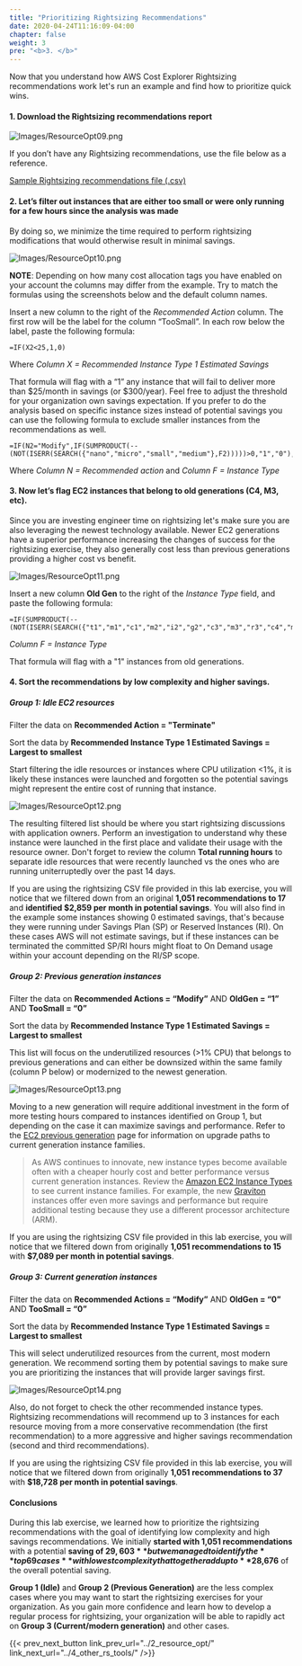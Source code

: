 ```yaml
---
title: "Prioritizing Rightsizing Recommendations"
date: 2020-04-24T11:16:09-04:00
chapter: false
weight: 3
pre: "<b>3. </b>"
---
```


Now that you understand how AWS Cost Explorer Rightsizing recommendations work let's run an example and find how to prioritize quick wins.

#### 1. Download the **Rightsizing recommendations** report
![Images/ResourceOpt09.png](/Cost/100_AWS_Resource_Optimization/Images/ResourceOpt09.png?classes=lab_picture_small)

If you don’t have any Rightsizing recommendations, use the file below as a reference.

[Sample Rightsizing recommendations file (.csv)](/Cost/100_AWS_Resource_Optimization/Code/WALAB-ec2-rightsizing-recommendations.csv)

#### 2. Let’s filter out instances that are either too small or were only running for a few hours since the analysis was made

By doing so, we minimize the time required to perform rightsizing modifications that would otherwise result in minimal savings.

![Images/ResourceOpt10.png](/Cost/100_AWS_Resource_Optimization/Images/ResourceOpt10.png?classes=lab_picture_small)

**NOTE**: Depending on how many cost allocation tags you have enabled on your account the columns may differ from the example. Try to match the formulas using the screenshots below and the default column names.

Insert a new column to the right of the *Recommended Action* column. The first row will be the label for the column “TooSmall”. In each row below the label, paste the following formula:
```
=IF(X2<25,1,0)
```
Where *Column X = Recommended Instance Type 1 Estimated Savings*

That formula will flag with a “1” any instance that will fail to deliver more than $25/month in savings (or $300/year). Feel free to adjust the threshold for your organization own savings expectation. If you prefer to do the analysis based on specific instance sizes instead of potential savings you can use the following formula to exclude smaller instances from the recommendations as well.
```
=IF(N2="Modify",IF(SUMPRODUCT(--(NOT(ISERR(SEARCH({"nano","micro","small","medium"},F2)))))>0,"1","0"),"0")
```
Where *Column N = Recommended action* and *Column F = Instance Type*

#### 3. Now let’s flag EC2 instances that belong to old generations (C4, M3, etc).

Since you are investing engineer time on rightsizing let's make sure you are also leveraging the newest technology available. Newer EC2 generations have a superior performance increasing the changes of success for the rightsizing exercise, they also generally cost less than previous generations providing a higher cost vs benefit.

![Images/ResourceOpt11.png](/Cost/100_AWS_Resource_Optimization/Images/ResourceOpt11.png?classes=lab_picture_small)

Insert a new column **Old Gen** to the right of the *Instance Type* field, and paste the following formula:
```
=IF(SUMPRODUCT(--(NOT(ISERR(SEARCH({"t1","m1","c1","m2","i2","g2","c3","m3","r3","c4","m4","r4","cr1","hs1"},F2)))))>0,"1","0")
```
*Column F = Instance Type*

That formula will flag with a "1" instances from old generations.

#### 4. Sort the recommendations by low complexity and higher savings.

##### **Group 1:** Idle EC2 resources

Filter the data on **Recommended Action = "Terminate"**

Sort the data by **Recommended Instance Type 1 Estimated Savings = Largest to smallest**

Start filtering the idle resources or instances where CPU utilization <1%, it is likely these instances were launched and forgotten so the potential savings might represent the entire cost of running that instance.

![Images/ResourceOpt12.png](/Cost/100_AWS_Resource_Optimization/Images/ResourceOpt12.png?classes=lab_picture_small)

The resulting filtered list should be where you start rightsizing discussions with application owners. Perform an investigation to understand why these instance were launched in the first place and validate their usage with the resource owner. Don't forget to review the column **Total running hours** to separate idle resources that were recently launched vs the ones who are running uniterruptedly over the past 14 days.

If you are using the rightsizing CSV file provided in this lab exercise, you will notice that we filtered down from an original **1,051 recommendations to 17** and **identified $2,859 per month in potential savings**. You will also find in the example some instances showing 0 estimated savings, that's because they were running under Savings Plan (SP) or Reserved Instances (RI). On these cases AWS will not estimate savings, but if these instances can be terminated the committed SP/RI hours might float to On Demand usage within your account depending on the RI/SP scope.

##### **Group 2:** Previous generation instances

Filter the data on **Recommended Actions = “Modify”** AND **OldGen = “1”** AND **TooSmall = “0”**

Sort the data by **Recommended Instance Type 1 Estimated Savings = Largest to smallest**

This list will focus on the underutilized resources (>1% CPU) that belongs to previous generations and can either be downsized within the same family (column P below) or modernized to the newest generation.

![Images/ResourceOpt13.png](/Cost/100_AWS_Resource_Optimization/Images/ResourceOpt13.png?classes=lab_picture_small)

Moving to a new generation will require additional investment in the form of more testing hours compared to instances identified on Group 1, but depending on the case it can maximize savings and performance. Refer to the [EC2 previous generation](https://aws.amazon.com/ec2/previous-generation/) page for information on upgrade paths to current generation instance families.

> As AWS continues to innovate, new instance types become available often with a cheaper hourly cost and better performance versus current generation instances. Review the [Amazon EC2 Instance Types](https://aws.amazon.com/ec2/instance-types/) to see current instance families. For example, the new [Graviton](https://aws.amazon.com/ec2/graviton/) instances offer even more savings and performance but require additional testing because they use a different processor architecture (ARM).

If you are using the rightsizing CSV file provided in this lab exercise, you will notice that we filtered down from originally **1,051 recommendations to 15** with **$7,089 per month in potential savings**.

##### **Group 3:** Current generation instances

Filter the data on **Recommended Actions = “Modify”** AND **OldGen = “0”** AND **TooSmall = “0”**

Sort the data by **Recommended Instance Type 1 Estimated Savings = Largest to smallest**

This will select underutilized resources from the current, most modern generation. We recommend sorting them by potential savings to make sure you are prioritizing the instances that will provide larger savings first.

![Images/ResourceOpt14.png](/Cost/100_AWS_Resource_Optimization/Images/ResourceOpt14.png?classes=lab_picture_small)

Also, do not forget to check the other recommended instance types. Rightsizing recommendations will recommend up to 3 instances for each resource moving from a more conservative recommendation (the first recommendation) to a more aggressive and higher savings recommendation (second and third recommendations).

If you are using the rightsizing CSV file provided in this lab exercise, you will notice that we filtered down from originally **1,051 recommendations to 37** with **$18,728 per month in potential savings**.

#### Conclusions

During this lab exercise, we learned how to prioritize the rightsizing recommendations with the goal of identifying low complexity and high savings recommendations. We initially **started with 1,051 recommendations** with a potential **saving of $29,603** but we managed to identify the **top 69 cases** with lowest complexity that together add up to **$28,676** of the overall potential saving.

**Group 1 (Idle)** and **Group 2 (Previous Generation)** are the less complex cases where you may want to start the rightsizing exercises for your organization. As you gain more confidence and learn how to develop a regular process for rightsizing, your organization will be able to rapidly act on **Group 3 (Current/modern generation)** and other cases.

{{< prev_next_button link_prev_url="../2_resource_opt/" link_next_url="../4_other_rs_tools/" />}}
